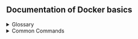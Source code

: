 ## Documentation of Docker basics


<details>
  <summary>Glossary</summary>
  
   ### Dockerfile:
    Contains all the instructions under which docker is gonna be build an image. \
    Defines the OS, where to get the code to build the app,etc.
    
   ### Image:
    Blueprint of the instructions expecified in Dockerfil
   ### Container:
    Server under the app is running
</details>


<details>
  <summary>Common Commands</summary> 
 
   * Show all images

    docker images

   * Show all containers

    docker ps -a
 
   * Show all running containers

    docker ps

   * Remove image

    docker rmi <image>

   * Remove container

    docker rm <container>

   * Run image into container

    docker run <image>

   * Stop running container
    
    docker stop <container>
    
   * Start container after it was stopped
   
    docker start <container>
    
</details>